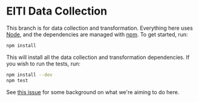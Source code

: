 # EITI Data Collection
This branch is for data collection and transformation. Everything here uses [Node](https://nodejs.org/), and the dependencies are managed with [npm](https://www.npmjs.com/). To get started, run:

```sh
npm install
```

This will install all the data collection and transformation dependencies. If you wish to run the tests, run:

```sh
npm install --dev
npm test
```

See [this issue](https://github.com/18F/doi-extractives-data/issues/493) for some background on what we're aiming to do here.
